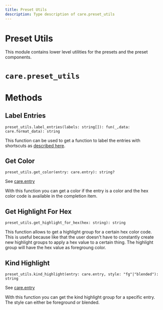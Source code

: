 ```yaml
---
title: Preset Utils
description: Type description of care.preset_utils
---
```


# Preset Utils

This module contains lower level utilities for the presets and the preset components.
# `care.preset_utils`

# Methods

## Label Entries
`preset_utils.label_entries(labels: string[]): fun(_,data: care.format_data): string`

This function can be used to get a function to label the entries with shortscuts as [described
here](/configuration_recipes#labels-and-shortcuts).

## Get Color
`preset_utils.get_color(entry: care.entry): string?`

See [care.entry](/dev/entry)

With this function you can get a color if the entry is a color and the hex color code is available in the
completion item.

## Get Highlight For Hex
`preset_utils.get_highlight_for_hex(hex: string): string`

This function allows to get a highlight group for a certain hex color code. This is useful because like that the
user doesn't have to constantly create new highlight groups to apply a hex value to a certain thing. The
highlight group will have the hex value as foregroung color.

## Kind Highlight
`preset_utils.kind_highlight(entry: care.entry, style: "fg"|"blended"): string`

See [care.entry](/dev/entry)

With this function you can get the kind highlight group for a specific entry. The style can either be foreground
or blended.